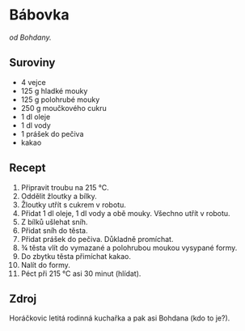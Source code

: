# Bábovka

_od Bohdany._

## Suroviny

 * 4 vejce
 * 125 g hladké mouky
 * 125 g polohrubé mouky
 * 250 g moučkového cukru
 * 1 dl oleje
 * 1 dl vody
 * 1 prášek do pečiva
 * kakao

## Recept

 1. Připravit troubu na 215 °C.
 2. Oddělit žloutky a bílky.
 3. Žloutky utřít s cukrem v robotu.
 4. Přidat 1 dl oleje, 1 dl vody a obě mouky. Všechno utřít v robotu.
 5. Z bílků ušlehat sníh.
 6. Přidat sníh do těsta.
 7. Přidat prášek do pečiva. Důkladně promíchat.
 8. ¾ těsta vlít do vymazané a polohrubou moukou vysypané formy.
 9. Do zbytku těsta přimíchat kakao.
 10. Nalít do formy.
 11. Péct při 215 °C asi 30 minut (hlídat).

## Zdroj

Horáčkovic letitá rodinná kuchařka a pak asi Bohdana (kdo to je?).
